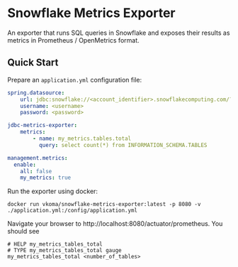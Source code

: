 # Snowflake Metrics Exporter

An exporter that runs SQL queries in Snowflake and exposes their results as metrics in Prometheus / OpenMetrics format.

## Quick Start

Prepare an `application.yml` configuration file:
```yaml
spring.datasource:
    url: jdbc:snowflake://<account_identifier>.snowflakecomputing.com/?<connection_params>
    username: <username>
    password: <password>

jdbc-metrics-exporter:
    metrics:
        - name: my_metrics.tables.total
          query: select count(*) from INFORMATION_SCHEMA.TABLES

management.metrics:
  enable:
    all: false
    my_metrics: true
```
Run the exporter using docker:
```
docker run vkoma/snowflake-metrics-exporter:latest -p 8080 -v ./application.yml:/config/application.yml
```
Navigate your browser to http://localhost:8080/actuator/prometheus. You should see
```
# HELP my_metrics_tables_total  
# TYPE my_metrics_tables_total gauge
my_metrics_tables_total <number_of_tables>
```